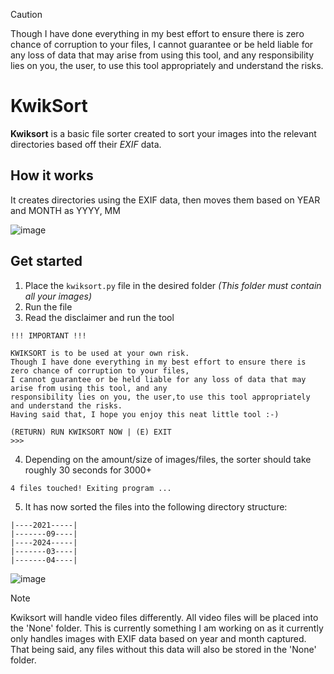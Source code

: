 > [!CAUTION]
> Though I have done everything in my best effort to ensure there is zero chance of corruption to your files,
> I cannot guarantee or be held liable for any loss of data that may arise from using this tool, and any
> responsibility lies on you, the user, to use this tool appropriately and understand the risks.

# KwikSort
**Kwiksort** is a basic file sorter created to sort your images into the relevant directories based off their _EXIF_ data.

## How it works
It creates directories using the EXIF data, then moves them based on YEAR and MONTH as YYYY, MM

![image](https://github.com/user-attachments/assets/1bd4c058-93cf-4274-8513-a611bafb08bf)


## Get started
1) Place the ```kwiksort.py``` file in the desired folder _(This folder must contain all your images)_
2) Run the file
3) Read the disclaimer and run the tool
   
```
!!! IMPORTANT !!!

KWIKSORT is to be used at your own risk.
Though I have done everything in my best effort to ensure there is zero chance of corruption to your files,
I cannot guarantee or be held liable for any loss of data that may arise from using this tool, and any
responsibility lies on you, the user,to use this tool appropriately and understand the risks.
Having said that, I hope you enjoy this neat little tool :-)

(RETURN) RUN KWIKSORT NOW | (E) EXIT
>>>
```

4) Depending on the amount/size of images/files, the sorter should take roughly 30 seconds for 3000+
```
4 files touched! Exiting program ...
```
5) It has now sorted the files into the following directory structure:
```
|----2021-----|
|-------09----|
|----2024-----|
|-------03----|
|-------04----|
```
![image](https://github.com/user-attachments/assets/cba7f5c4-4b35-44ac-bec4-7ee44a1a208f)

> [!NOTE]
> Kwiksort will handle video files differently. All video files will be placed into the 'None' folder.
> This is currently something I am working on as it currently only handles images with EXIF data based on year and month captured.
> That being said, any files without this data will also be stored in the 'None' folder.
